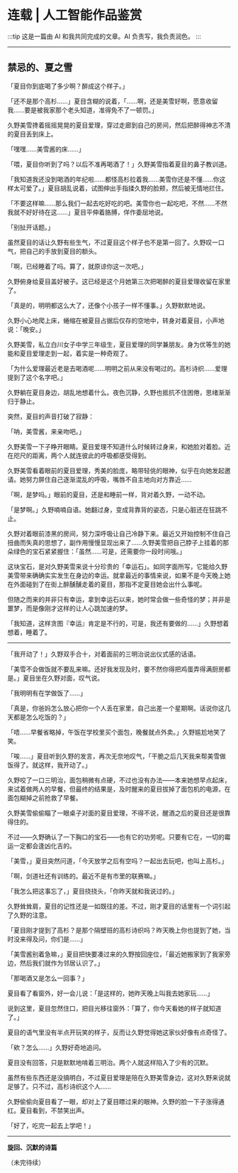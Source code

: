 # 连载 | 人工智能作品鉴赏

:::tip
这是一篇由 AI 和我共同完成的文章。AI 负责写，我负责润色。
:::

---

## 禁忌的、夏之雪

「夏目你到底喝了多少啊？醉成这个样子。」

「还不是那个高杉……」夏目含糊的说着，「……啊，还是美雪好啊，愿意收留我……要是被我家那个老头知道，准得免不了一顿罚。」

久野美雪搀着摇摇晃晃的夏目爱理，穿过走廊到自己的房间，然后把醉得神志不清的夏目丢到床上。

「嘿嘿……美雪酱的床……」

「喂，夏目你听到了吗？以后不准再喝酒了！」久野美雪指着夏目的鼻子教训道。

「我知道我还没到喝酒的年纪啦……都怪高杉拉着我……美雪你还是不懂……你这样太可爱了。」夏目胡乱说着，试图伸出手指揉久野的脸颊，然后被无情地拦住。

「不要这样嘛……那么我们一起去吃好吃的吧。美雪你也一起吃吧，不然……不然我就不好好待在这……」夏目平伸着胳膊，佯作委屈地说。

「别扯开话题。」

虽然夏目的话让久野有些生气，不过夏目这个样子也不是第一回了。久野叹一口气，把自己的手放到夏目的额头。

「啊，已经睡着了吗。算了，就原谅你这一次吧。」

久野俯身给夏目盖好被子。这已经是这个月她第三次把喝醉的夏目爱理收留在家里了。

「真是的，明明都这么大了，还像个小孩子一样不懂事。」久野默默地说。

久野小心地爬上床，蜷缩在被夏目占据后仅存的空地中，转身对着夏目，小声地说：「晚安。」

久野美雪，私立白川女子中学三年级生，夏目爱理的同学兼朋友。身为优等生的她能和夏目爱理走到一起，着实是一种奇观了。

「为什么爱理最近老是去喝酒呢……明明之前从来没有喝过的。高杉诗织……爱理提到了这个名字吧。」

久野躺在夏目身边，胡乱地想着什么。夜色沉静，久野也抵抗不住困倦，思绪渐渐归于静止。

突然，夏目的声音打破了寂静：

「呐，美雪酱，来亲吻吧。」

久野美雪一下子睁开眼睛。夏目爱理不知道什么时候转过身来，和她脸对着脸。近在咫尺的距离，两个人就连彼此的呼吸都感受得到。

久野美雪看着眼前的夏目爱理，秀美的脸庞，略带轻佻的眼神，似乎在向她发起邀请。她努力屏住自己逐渐混乱的呼吸，嘴唇不自主地向对方靠近……

「啊，是梦吗。」眼前的夏目，还是和睡前一样，背对着久野，一动不动。

「是梦啊。」久野喃喃自语。她翻过身，变成背靠背的姿态，只是心脏还在狂跳不止。

久野对着眼前漆黑的房间，努力深呼吸让自己冷静下来。最近又开始控制不住自己扭曲而失真的思想了，副作用慢慢显现出来了……久野美雪把自己脖子上挂着的那朵绿色的宝石紧紧握住：「虽然……可是，还需要你一段时间哦。」

这块宝石，是对久野美雪来说十分珍贵的「幸运石」。如同字面所写，它能给久野美雪带来确确实实发生在身边的幸运。就拿最近的事情来说，如果不是今天晚上她在外面碰到了在街上醉醺醺走着的夏目，那指不定夏目她会出什么事呢。

但随之而来的并非只有幸运，拿到幸运石以来，她时常会做一些奇怪的梦；并非是噩梦，而是像刚才这样的让人心跳加速的梦。

「我知道，这样贪图『幸运』肯定是不行的，可是，我还有要做的……」久野想着想着，睡着了。

---

「我开动了！」久野双手合十，对着面前的三明治说出仪式感的话语。

「美雪不会做饭就不要乱来嘛。还好我发现及时，要不然你得把鸡蛋弄得满厨房都是。」夏目坐在久野对面，叹气说。

「我明明有在学做饭了……」

「真是，你爸妈怎么放心把你一个人丢在家里，自己出差一个星期啊。话说你这几天都是怎么吃饭的？」

「唔……早餐省略掉，午饭在学校里买个面包，晚餐就点外卖。」久野尴尬地笑了笑。

「唉……」夏目听到久野的发言，再次无奈地叹气，「干脆之后几天我来帮美雪做饭得了。就这样，我开动了。」

久野咬了一口三明治，面包稍微有点硬，不过也没有办法——本来她想早点起床，来试着做两人的早餐，但最终的结果是，及时醒来的夏目拔掉了面包机的电源，在面包糊掉之前抢救了早餐。

久野美雪偷偷瞄了一眼桌子对面的夏目爱理，不得不说，醒酒之后的夏目还是很靠得住的。

不过——久野确认了一下胸口的宝石——也有它的功劳呢。只要有它在，一切的霉运一定都会逢凶化吉的。

「美雪，」夏目突然问道，「今天放学之后有空吗？一起出去玩吧，也叫上高杉。」

「啊，剑道社还有训练的。最近不是有市里的联赛嘛。」

「我怎么把这事忘了，」夏目挠挠头，「你昨天就和我说过的。」

久野耸耸肩，夏目的记性还是一如既往的差。不过，刚才夏目的话里有一个词引起了久野的注意。

「夏目刚才提到了高杉？是那个隔壁班的高杉诗织吗？昨天晚上你也提到了她，当时没来得及问，你们是……」

「美雪酱别着急嘛，」夏目把快要凑过来的久野按回座位，「最近她搬家到了我家旁边，然后我们就作为邻居认识了。」

「那喝酒又是怎么一回事？」

夏目看了看窗外，好一会儿说：「是这样的，她昨天晚上叫我去她家玩……」

说到这里，夏目忽然住口，把目光移往窗外：「算了，你今天看她的样子就知道了。」

夏目的语气里没有半点开玩笑的样子，反而让久野觉得她这家伙好像有点奇怪了。

「欸？怎么……」久野好奇地追问。

夏目没有回答，只是默默地啃着三明治。两个人就这样陷入了少有的沉默。

虽然有些东西还是没搞明白，不过夏目爱理是陪在久野美雪身边，这对久野来说就足够了。只不过，高杉诗织这个人……

久野偷偷向夏目看了一眼，却对上了夏目瞟过来的眼神。久野的脸一下子涨得通红。夏目看到，不禁笑出声。

「好了，吃完一起去上学吧！」

---

**旋回、沉默的诗篇**

（未完待续）